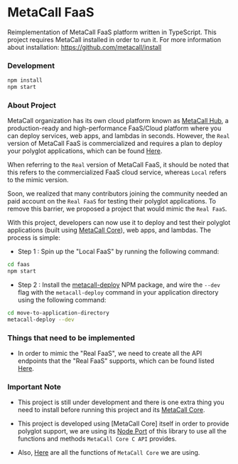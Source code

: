 # MetaCall FaaS

Reimplementation of MetaCall FaaS platform written in TypeScript. This project requires MetaCall installed in order to run it. For more information about installation: https://github.com/metacall/install

### Development

```sh
npm install
npm start
```

### About Project

MetaCall organization has its own cloud platform known as [MetaCall Hub](https://metacall.io/), a production-ready and high-performance FaaS/Cloud platform where you can deploy services, web apps, and lambdas in seconds. However, the `Real` version of MetaCall FaaS is commercialized and requires a plan to deploy your polyglot applications, which can be found [Here](https://metacall.io/pricing/).

When referring to the `Real` version of MetaCall FaaS, it should be noted that this refers to the commercialized FaaS cloud service, whereas `Local` refers to the mimic version.

Soon, we realized that many contributors joining the community needed an paid account on the `Real FaaS` for testing their polyglot applications. To remove this barrier, we proposed a project that would mimic the `Real FaaS`.

With this project, developers can now use it to deploy and test their polyglot applications (built using [MetaCall Core](https://github.com/metacall/core)), web apps, and lambdas. The process is simple:

-   Step 1 : Spin up the "Local FaaS" by running the following command:

```sh
cd faas
npm start
```

-   Step 2 : Install the [metacall-deploy](https://www.npmjs.com/package/@metacall/deploy) NPM package, and wire the `--dev` flag with the `metacall-deploy` command in your application directory using the following command:

```sh
cd move-to-application-directory
metacall-deploy --dev
```

### Things that need to be implemented

-   In order to mimic the "Real FaaS", we need to create all the API endpoints that the "Real FaaS" supports, which can be found listed [Here](https://github.com/metacall/protocol/blob/master/src/protocol.ts).

### Important Note

-   This project is still under development and there is one extra thing you need to install before running this project and its [MetaCall Core](https://github.com/metacall/core/blob/develop/docs/README.md#41-installation).

-   This project is developed using [MetaCall Core] itself in order to provide polyglot support, we are using its [Node Port](https://github.com/metacall/core/tree/develop/source/ports/node_port) of this library to use all the functions and methods `MetaCall Core C API` provides.

-   Also, [Here](https://github.com/metacall/faas/blob/master/types/metacall.d.ts) are all the functions of `MetaCall Core` we are using.

